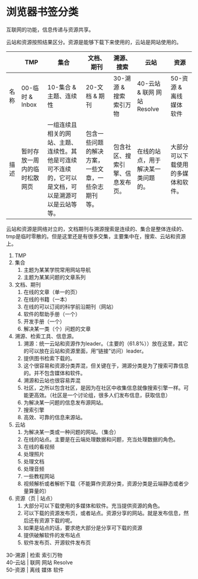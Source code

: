 # 浏览器书签分类

互联网的功能，信息传递与资源共享。

云站和资源按照结果区分。资源是能够下载下来使用的，云站是网站使用的。


|         |  TMP   | 集合  | 文档、期刊 | 溯源、搜索 | 云站 | 资源 | 
|  ----   | ----   | ----- | --------- | ---------- | ---- | ---- |
| 名称  | 00-临时 & Inbox | 10-集合 & 主题、连续性 | 20-文档 & 期刊 | 30-溯源 & 搜索 索引万物 | 40-云站 & 联网 网站 Resolve | 50-资源 & 离线 媒体 软件 | 
| 描述  | 暂时存放一周内的临时松散网页 | 一组连续且相关的网站、主题、连续性。其他是可连续可不连续的，它可以是文档，可以是溯源可以是云站等等。| 包含一些问题的解决方案，一些文章，一些杂志期刊等。| 包含社区、搜索引擎、信息发布页。| 在线的站点，用于解决某一类问题的。| 大部分可以下载使用的多媒体和软件。| 


云站和资源是网络对立的，文档期刊与溯源搜索是连续的、集合是整体连续的、tmp是临时零散的。但是这里还是有很多交集，主要集中在，搜索、云站和资源上。

1. TMP
2. 集合
	1. 主题为某某学院常用网站导航
	2. 主题为某某问题的文章系列
3. 文档、期刊
	1. 在线的文章（单一的页）
	2. 在线的书籍（一本）
	3. 在线的可以订阅的科学前沿期刊（网站）
	4. 软件的帮助手册（一个）
	5. 开发手册（一个）
	6. 解决某一类（个）问题的文章
4. 溯源、检索工具、信息源。
	1. 溯源：统一云站和资源作为leader。（主要的（61.8%））放在这里，其它的可以放在云站和资源里面，用“链接”访问）leader。
	2. 提供图书检索下载的。
	3. 这个很容易和资源分类弄混，但关键在于，溯源分类是为了搜索可靠信息的。并不包含媒体和软件。
	4. 溯源和云站也很容易弄混
	5. 社区，之所以包含社区，是因为在社区中收集信息就像搜索引擎一样。可能更高效。（社区是一个讨论组，很多人们发布信息，获取信息）
	6. 为解决某一问题的信息发布源网站。
	7. 搜索引擎
	8. 高效、可靠的信息来源站。
5. 云站
	1. 为解决某一类或一种问题的网站。（集合）
	2. 在线的站点。主要是在云端处理数据和问题，充当处理数据的角色。
	3. 在线的看视频
	4. 处理照片
	5. 处理文档
	6. 处理音频
	7. 一些教程网站
	8. 视频解析或者解析下载（不能算作资源分类，资源分类是云端静态或者少量算量的）
6. 资源（页 | 站点）
	1. 大部分可以下载使用的多媒体和软件。充当提供资源的角色。
	2. 可以下载的资源发布页，或者站点。资源分享的网站。就是发布信息，然后还有资源下载的呢。
	3. 如果是站点的话，要求绝大部分是分享可下载的资源
	4. 提供破解软件的发布站点
	5. 软件发布页、开源软件发布页

30-溯源 | 检索 索引万物        
40-云站 | 联网 网站 Resolve  
50-资源 | 离线 媒体 软件
